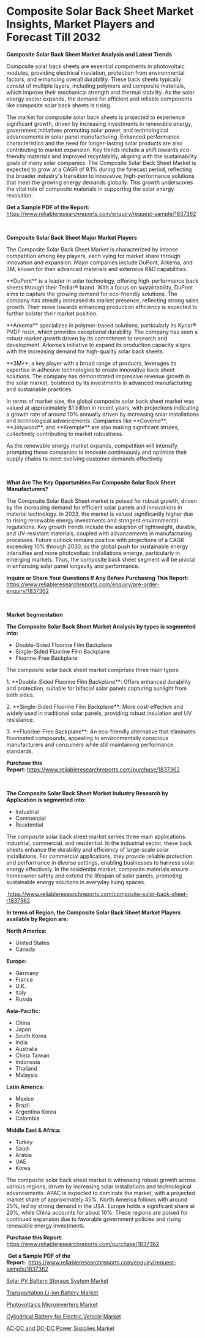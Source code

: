 <p><h1>Composite Solar Back Sheet Market Insights, Market Players and Forecast Till 2032</h1></p><p><strong>Composite Solar Back Sheet Market Analysis and Latest Trends</strong></p>
<p><p>Composite solar back sheets are essential components in photovoltaic modules, providing electrical insulation, protection from environmental factors, and enhancing overall durability. These back sheets typically consist of multiple layers, including polymers and composite materials, which improve their mechanical strength and thermal stability. As the solar energy sector expands, the demand for efficient and reliable components like composite solar back sheets is rising.</p><p>The market for composite solar back sheets is projected to experience significant growth, driven by increasing investments in renewable energy, government initiatives promoting solar power, and technological advancements in solar panel manufacturing. Enhanced performance characteristics and the need for longer-lasting solar products are also contributing to market expansion. Key trends include a shift towards eco-friendly materials and improved recyclability, aligning with the sustainability goals of many solar companies. The Composite Solar Back Sheet Market is expected to grow at a CAGR of 9.1% during the forecast period, reflecting the broader industry's transition to innovative, high-performance solutions that meet the growing energy demands globally. This growth underscores the vital role of composite materials in supporting the solar energy revolution.</p></p>
<p><strong>Get a Sample PDF of the Report:&nbsp;</strong> <a href="https://www.reliableresearchreports.com/enquiry/request-sample/1837362?utm_campaign=10&utm_medium=2&utm_source=Github&utm_content=ia&utm_term=07042025&utm_id=composite-solar-back-sheet">https://www.reliableresearchreports.com/enquiry/request-sample/1837362</a></p>
<p>&nbsp;</p>
<p><strong>Composite Solar Back Sheet Major Market Players</strong></p>
<p><p>The Composite Solar Back Sheet Market is characterized by intense competition among key players, each vying for market share through innovation and expansion. Major companies include DuPont, Arkema, and 3M, known for their advanced materials and extensive R&D capabilities.</p><p>**DuPont** is a leader in solar technology, offering high-performance back sheets through their Tedlar® brand. With a focus on sustainability, DuPont aims to capture the growing demand for eco-friendly solutions. The company has steadily increased its market presence, reflecting strong sales growth. Their move towards enhancing production efficiency is expected to further bolster their market position.</p><p>**Arkema** specializes in polymer-based solutions, particularly its Kynar® PVDF resin, which provides exceptional durability. The company has seen a robust market growth driven by its commitment to research and development. Arkema’s initiative to expand its production capacity aligns with the increasing demand for high-quality solar back sheets.</p><p>**3M**, a key player with a broad range of products, leverages its expertise in adhesive technologies to create innovative back sheet solutions. The company has demonstrated impressive revenue growth in the solar market, bolstered by its investments in advanced manufacturing and sustainable practices.</p><p>In terms of market size, the global composite solar back sheet market was valued at approximately $1 billion in recent years, with projections indicating a growth rate of around 10% annually driven by increasing solar installations and technological advancements. Companies like **Coveme**, **Jolywood**, and **Kremple** are also making significant strides, collectively contributing to market robustness.</p><p>As the renewable energy market expands, competition will intensify, prompting these companies to innovate continuously and optimize their supply chains to meet evolving customer demands effectively.</p></p>
<p>&nbsp;</p>
<p><strong>What Are The Key Opportunities For Composite Solar Back Sheet Manufacturers?</strong></p>
<p><p>The Composite Solar Back Sheet market is poised for robust growth, driven by the increasing demand for efficient solar panels and innovations in material technology. In 2023, the market is valued significantly higher due to rising renewable energy investments and stringent environmental regulations. Key growth trends include the adoption of lightweight, durable, and UV-resistant materials, coupled with advancements in manufacturing processes. Future outlook remains positive with projections of a CAGR exceeding 10% through 2030, as the global push for sustainable energy intensifies and more photovoltaic installations emerge, particularly in emerging markets. Thus, the composite back sheet segment will be pivotal in enhancing solar panel longevity and performance.</p></p>
<p><strong>Inquire or Share Your Questions If Any Before Purchasing This Report:</strong> <a href="https://www.reliableresearchreports.com/enquiry/pre-order-enquiry/1837362?utm_campaign=10&utm_medium=2&utm_source=Github&utm_content=ia&utm_term=07042025&utm_id=composite-solar-back-sheet">https://www.reliableresearchreports.com/enquiry/pre-order-enquiry/1837362</a></p>
<p>&nbsp;</p>
<p><strong>Market Segmentation</strong></p>
<p><strong>The Composite Solar Back Sheet Market Analysis by types is segmented into:</strong></p>
<p><ul><li>Double-Sided Fluorine Film Backplane</li><li>Single-Sided Fluorine Film Backplane</li><li>Fluorine-Free Backplane</li></ul></p>
<p><p>The composite solar back sheet market comprises three main types: </p><p>1. **Double-Sided Fluorine Film Backplane**: Offers enhanced durability and protection, suitable for bifacial solar panels capturing sunlight from both sides.</p><p>2. **Single-Sided Fluorine Film Backplane**: More cost-effective and widely used in traditional solar panels, providing robust insulation and UV resistance.</p><p>3. **Fluorine-Free Backplane**: An eco-friendly alternative that eliminates fluorinated compounds, appealing to environmentally conscious manufacturers and consumers while still maintaining performance standards.</p></p>
<p><strong>Purchase this Report:&nbsp;</strong><a href="https://www.reliableresearchreports.com/purchase/1837362?utm_campaign=10&utm_medium=2&utm_source=Github&utm_content=ia&utm_term=07042025&utm_id=composite-solar-back-sheet">https://www.reliableresearchreports.com/purchase/1837362</a></p>
<p>&nbsp;</p>
<p><strong>The Composite Solar Back Sheet Market Industry Research by Application is segmented into:</strong></p>
<p><ul><li>Industrial</li><li>Commercial</li><li>Residential</li></ul></p>
<p><p>The composite solar back sheet market serves three main applications: industrial, commercial, and residential. In the industrial sector, these back sheets enhance the durability and efficiency of large-scale solar installations. For commercial applications, they provide reliable protection and performance in diverse settings, enabling businesses to harness solar energy effectively. In the residential market, composite materials ensure homeowner safety and extend the lifespan of solar panels, promoting sustainable energy solutions in everyday living spaces.</p></p>
<p><a href="https://www.reliableresearchreports.com/composite-solar-back-sheet-r1837362?utm_campaign=10&utm_medium=2&utm_source=Github&utm_content=ia&utm_term=07042025&utm_id=composite-solar-back-sheet">&nbsp;https://www.reliableresearchreports.com/composite-solar-back-sheet-r1837362</a></p>
<p><strong>In terms of Region, the Composite Solar Back Sheet Market Players available by Region are:</strong></p>
<p>
    <p> <strong> North America: </strong>
        <ul>
            <li>United States</li>
            <li>Canada</li>
        </ul>
        </p> 
    <p> <strong> Europe: </strong>
        <ul>
            <li>Germany</li>
            <li>France</li>
            <li>U.K.</li>
            <li>Italy</li>
            <li>Russia</li>
        </ul>
        </p> 
    <p> <strong> Asia-Pacific: </strong>
        <ul>
            <li>China</li>
            <li>Japan</li>
            <li>South Korea</li>
            <li>India</li>
            <li>Australia</li>
            <li>China Taiwan</li>
            <li>Indonesia</li>
            <li>Thailand</li>
            <li>Malaysia</li>
        </ul>
        </p> 
    <p> <strong> Latin America: </strong>
        <ul>
            <li>Mexico</li>
            <li>Brazil</li>
            <li>Argentina Korea</li>
            <li>Colombia</li>
        </ul>
        </p> 
    <p> <strong> Middle East & Africa: </strong>
        <ul>
            <li>Turkey</li>
            <li>Saudi</li>
            <li>Arabia</li>
            <li>UAE</li>
            <li>Korea</li>
        </ul>
    </p>
    </p>
<p><p>The composite solar back sheet market is witnessing robust growth across various regions, driven by increasing solar installations and technological advancements. APAC is expected to dominate the market, with a projected market share of approximately 45%. North America follows with around 25%, led by strong demand in the USA. Europe holds a significant share at 20%, while China accounts for about 10%. These regions are poised for continued expansion due to favorable government policies and rising renewable energy investments.</p></p>
<p><strong>Purchase this Report: </strong><a href="https://www.reliableresearchreports.com/purchase/1837362?utm_campaign=10&utm_medium=2&utm_source=Github&utm_content=ia&utm_term=07042025&utm_id=composite-solar-back-sheet">https://www.reliableresearchreports.com/purchase/1837362</a></p>
<p>&nbsp;<strong>Get a Sample PDF of the Report:&nbsp;&nbsp;</strong><a href="https://www.reliableresearchreports.com/enquiry/request-sample/1837362?utm_campaign=10&utm_medium=2&utm_source=Github&utm_content=ia&utm_term=07042025&utm_id=composite-solar-back-sheet">https://www.reliableresearchreports.com/enquiry/request-sample/1837362</a></p>
<p><strong></strong></p>
<p><p><a href="https://github.com/steegwajma22/Market-Research-Report-List-1/blob/main/solar-pv-battery-storage-system-market.md?utm_campaign=10&utm_medium=2&utm_source=Github&utm_content=ia&utm_term=07042025&utm_id=composite-solar-back-sheet">Solar PV Battery Storage System Market</a></p><p><a href="https://github.com/kaniselway4c/Market-Research-Report-List-1/blob/main/transportation-li-ion-battery-market.md?utm_campaign=10&utm_medium=2&utm_source=Github&utm_content=ia&utm_term=07042025&utm_id=composite-solar-back-sheet">Transportation Li-ion Battery Market</a></p><p><a href="https://github.com/rokiahgrendy/Market-Research-Report-List-1/blob/main/photovoltaics-microinverters-market.md?utm_campaign=10&utm_medium=2&utm_source=Github&utm_content=ia&utm_term=07042025&utm_id=composite-solar-back-sheet">Photovoltaics Microinverters Market</a></p><p><a href="https://github.com/nagateyisu29/Market-Research-Report-List-1/blob/main/cylindrical-battery-for-electric-vehicle-market.md?utm_campaign=10&utm_medium=2&utm_source=Github&utm_content=ia&utm_term=07042025&utm_id=composite-solar-back-sheet">Cylindrical Battery for Electric Vehicle Market</a></p><p><a href="https://github.com/guzasbahsas/Market-Research-Report-List-1/blob/main/ac-dc-and-dc-dc-power-supplies-market.md?utm_campaign=10&utm_medium=2&utm_source=Github&utm_content=ia&utm_term=07042025&utm_id=composite-solar-back-sheet">AC-DC and DC-DC Power Supplies Market</a></p></p>